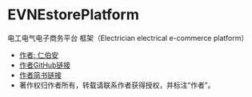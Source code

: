 # EVNEstorePlatform
电工电气电子商务平台 框架（Electrician electrical e-commerce platform）


- [作者: 仁伯安](http://www.jianshu.com/users/ac49bc773ff9/latest_articles)
- [作者GitHub链接](https://github.com/zonghongyan)
- [作者简书链接](http://www.jianshu.com/users/ac49bc773ff9/latest_articles)
- 著作权归作者所有，转载请联系作者获得授权，并标注“作者”。
